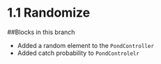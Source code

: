 # 1.1 Randomize

##Blocks in this branch

- Added a random element to the `PondController`
- Added catch probability to `PondControlelr`